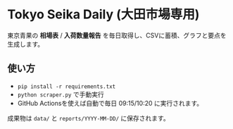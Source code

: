 # Tokyo Seika Daily (大田市場専用)

東京青果の **相場表** / **入荷数量報告** を毎日取得し、CSVに蓄積、グラフと要点を生成します。

## 使い方
- `pip install -r requirements.txt`
- `python scraper.py` で手動実行
- GitHub Actionsを使えば自動で毎日 09:15/10:20 に実行されます。

成果物は `data/` と `reports/YYYY-MM-DD/` に保存されます。
